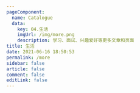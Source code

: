 ```yaml
---
pageComponent:
  name: Catalogue
  data:
    key: 04.生活
    imgUrl: /img/more.png
    description: 学习、面试、兴趣爱好等更多文章和页面
title: 生活
date: 2021-06-16 18:50:53
permalink: /more
sidebar: false
article: false
comment: false
editLink: false
---
```

